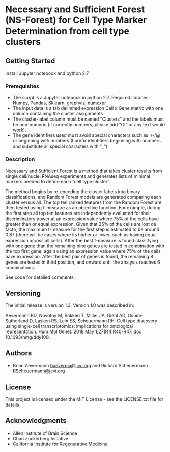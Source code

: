 # Necessary and Sufficient Forest (NS-Forest) for Cell Type Marker Determination from cell type clusters

## Getting Started

Install Jupyter notebook and python 2.7

### Prerequisites

* The script is a Jupyter notebook in python 2.7. Required libraries: Numpy, Pandas, Sklearn, graphviz, numexpr
* The input data is a tab delimited expression Cell x Gene matrix with one column containing the cluster assignments 
* The cluster-label column must be named "Clusters" and the labels must be non-numeric (if currently numbers, please add "Cl" or any text would work). 
* The gene identifiers used must avoid special characters such as ./-/@ or beginning with numbers (I prefix identifiers beginning with numbers and substitute all special characters with "_")


### Description

Necessary and Sufficient Forest is a method that takes cluster results from single cell/nuclei RNAseq experiments 
and generates lists of minimal markers needed to define each “cell type cluster”. 
 
The method begins by re-encoding the cluster labels into binary classifications, and Random Forest models are generated comparing each 
cluster versus all. The top ten ranked features from the Random Forest are then tested using f-measure as an objective function. 
For example, during the first step all top ten features are independently evaluated for their discriminatory power at an 
expression value where 75% of the cells have greater than or equal expression. Given that 25% of the cells are lost de facto,
the maximum f-measure for the first step is estimated to be around 0.87 (there will be cases where its higher or lower, such 
as having equal expression across all cells). After the best f-measure is found classifying with one gene than the remaining 
nine genes are tested in combination with the top first gene, again using an expression value where 75% of the cells have expression. 
After the best pair of genes is found, the remaining 8 genes are tested in third position, and onward until the analysis reaches
6 combinations.   

See code for detailed comments. 


## Versioning

The initial release is version 1.3. Version 1.0 was described in: 

Aevermann BD, Novotny M, Bakken T, Miller JA, Diehl AD, Osumi-Sutherland D, Lasken RS, Lein ES, Scheuermann RH.
Cell type discovery using single-cell transcriptomics: implications for ontological representation. 
Hum Mol Genet. 2018 May 1;27(R1):R40-R47. doi: 10.1093/hmg/ddy100.


## Authors

* Brian Aevermann baeverma@jcvi.org and Richard Scheuermann RScheuermann@jcvi.org


## License

This project is licensed under the MIT License - see the LICENSE.txt file for details

## Acknowledgments

* Allen Institute of Brain Science
* Chan Zuckerberg Initiative 
* California Institute for Regenerative Medicine 

